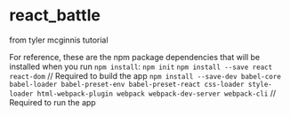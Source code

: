 # react_battle
from tyler mcginnis tutorial

For reference, these are the npm package dependencies that will be installed when you run `npm install`:
`npm init`
`npm install --save react react-dom`  // Required to build the app
`npm install --save-dev
  babel-core
  babel-loader
  babel-preset-env
  babel-preset-react
  css-loader
  style-loader
  html-webpack-plugin
  webpack
  webpack-dev-server
  webpack-cli` // Required to run the app
